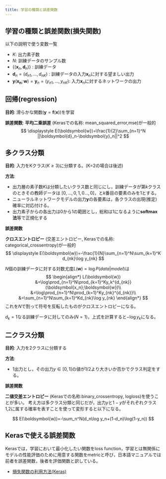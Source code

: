 ```yaml
---
title: 学習の種類と誤差関数
---
```



## 学習の種類と誤差関数(損失関数)

以下の説明で使う変数一覧
- $K$: 出力素子数
- $N$: 訓練データのサンプル数
- $\{(\boldsymbol{x}_n,\boldsymbol{d}_n)\}$ : 訓練データ
- $\boldsymbol{d}_n=(d_{n1},\ldots,d_{nK})$ : 訓練データの入力$\boldsymbol{x}_n$に対する望ましい出力
- $\boldsymbol{y}(\boldsymbol{x_n};\boldsymbol{w})=\boldsymbol{y}_n=(y_{n1},\ldots,y_{nK})$: 入力$\boldsymbol{x}_n$に対するネットワークの出力

## 回帰(regression)

**目的**: 滑らかな関数($\boldsymbol{y}=\boldsymbol{f}(\boldsymbol{x})$)を学習

**誤差関数**: **平均二乗誤差** (Kerasでの名称: mean_squared_error,mse)が一般的
$$
\displaystyle E(\boldsymbol{w})=\frac{1}{2}\sum_{n=1}^N ||\boldsymbol{d}_n-\boldsymbol{y}_n||^2
$$

## 多クラス分類

**目的**: 入力をKクラス($K\ge 3$)に分類する。(K=2の場合は後述)

**方法**:
- 出力層の素子数$K$は分類したいクラス数と同じにし，訓練データが第$k$クラスのときその教師データは
$[0,\ldots,0,1,0\ldots,0]$，と$k$番目の要素のみを1とする。
- ニューラルネットワークモデルの出力$\boldsymbol{y}$の各要素は，各クラスの出現(推定)確率に対応付ける。
- 出力素子からの各出力は0から1の範囲とし，総和は1になるように**softmax法**等で正規化する

**誤差関数**

**クロスエントロピー** (交差エントロピー, Kerasでの名称: categorical_crossentropy)が一般的
$$
\displaystyle E(\boldsymbol{w})=-\frac{1}{N}\sum_{n=1}^N\sum_{k=1}^K d_{nk}\log y_{nk}
$$

$N$個の訓練データに対する対数尤度$L(\boldsymbol{w})=\log P(data|model)$は
$$
\begin{align*}
L(\boldsymbol{w})
&=\log\prod_{n=1}^N\prod_{k=1}^Ky_k^{d_{nk}}(\boldsymbol{x_n};\boldsymbol{w})\\
&=\log\prod_{n=1}^N\prod_{k=1}^Ky_{nk}^{d_{nk}}\\
&=\sum_{n=1}^N\sum_{k=1}^Kd_{nk}\log y_{nk}
\end{align*}
$$
これを$N$で割って符号を反転したものがクロスエントロピーになる。

$d_{k}=1$なる訓練データに対してのみ($N=1$)，上式を計算すると$-\log y_k$になる。

## 二クラス分類

**目的**: 入力を2クラスに分類する

**方法**:
- 1出力とし，その出力$y\in[0,1]$の値が$1/2$より大きいか否かでクラス判定をする。

**誤差関数**

**二値交差エントロピー** (Kerasでの名称:binary_crossentropy, logloss)を使うことが多い。
考え方は多クラス分類と同じだが，出力$y$と$1-y$がそれぞれクラス1,2に属する確率を表すことを使って変形すると以下になる。

$$
E(\boldsymbol{w})=-\sum_n^N(d_n\log y_n+(1-d_n)\log(1-y_n))
$$

## Kerasで使える誤差関数

Kerasでは，学習において最小化したい関数をloss function，学習とは無関係にモデルの性能評価のために用意する関数をmetricと呼び，日本語マニュアルでは前者を誤差関数，後者を評価関数と訳している。

- [損失関数の利用方法(Keras)](https://keras.io/ja/losses/)
